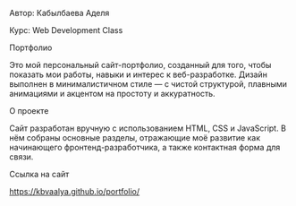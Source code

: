 Автор: Кабылбаева Аделя

Курс: Web Development Class

Портфолио

Это мой персональный сайт-портфолио, созданный для того, чтобы показать мои работы, навыки и интерес к веб-разработке.
Дизайн выполнен в минималистичном стиле — с чистой структурой, плавными анимациями и акцентом на простоту и аккуратность.

О проекте

Сайт разработан вручную с использованием HTML, CSS и JavaScript.
В нём собраны основные разделы, отражающие моё развитие как начинающего фронтенд-разработчика, а также контактная форма для связи.

Ссылка на сайт

https://kbvaalya.github.io/portfolio/

